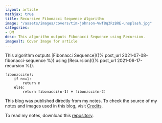 ```yaml
---
layout: article
mathjax: true
title: Recursive Fibonacci Sequence Algorithm
image: "/assets/images/covers/tim-johnson-Vwf8q3RzBRE-unsplash.jpg"
categories:
- DM
desc: This algorithm outputs Fibonacci Sequence using Recursion. 
imagealt: Cover Image for article
---
```


This algorithm outputs [Fibonacci Sequence]({% post_url 2021-07-08-fibonacci-sequence %}) using [Recursion]({% post_url 2021-06-17-recursion %}).

```
fibonacci(n):
	if n<=1:
		return n
	else:
		return fibonacci(n-1) + fibonacci(n-2)
```



This blog was published directly from my notes.
To check the source of my notes and images used in this blog, visit <a href="/credits.html" target="_blank">Credits</a>.

To read my notes, download this <a href="https://github.com/bovem/CS" target="blank">repository</a>.